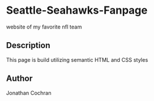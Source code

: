 # Seattle-Seahawks-Fanpage
website of my favorite nfl team
## Description
This page is build utilizing semantic HTML and CSS styles
## Author
Jonathan Cochran 


